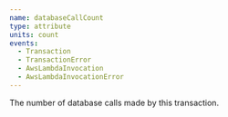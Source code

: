 ```yaml
---
name: databaseCallCount
type: attribute
units: count
events:
  - Transaction
  - TransactionError
  - AwsLambdaInvocation
  - AwsLambdaInvocationError
---
```


The number of database calls made by this transaction.